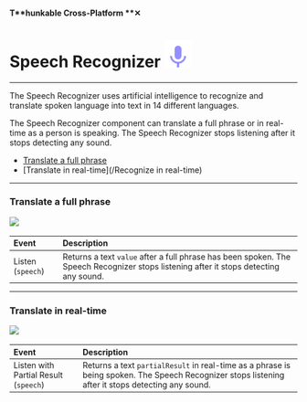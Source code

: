 #### T**hunkable Cross-Platform **✕

# Speech Recognizer ![](/assets/iOSviewIconSpeechRecognizer.png)

---

The Speech Recognizer uses artificial intelligence to recognize and translate spoken language into text in 14 different languages.

The Speech Recognizer component can translate a full phrase or in real-time as a person is speaking. The Speech Recognizer stops listening after it stops detecting any sound.

* [Translate a full phrase](#recognize-a-full-phrase)
* [Translate in real-time](/Recognize in real-time)

---

### Translate a full phrase

![](/assets/speech-recognizer-✕-fig-1.png)

| Event | Description |
| :--- | :--- |
| Listen \(`speech`\) | Returns a text `value` after a full phrase has been spoken. The Speech Recognizer stops listening after it stops detecting any sound. |

---

### Translate in real-time

![](/assets/speech-recognizer-✕-fig-2.png)

| Event | Description |
| :--- | :--- |
| Listen with Partial Result  \(`speech`\) | Returns a text `partialResult` in real-time as a phrase is being spoken. The Speech Recognizer stops listening after it stops detecting any sound. |



